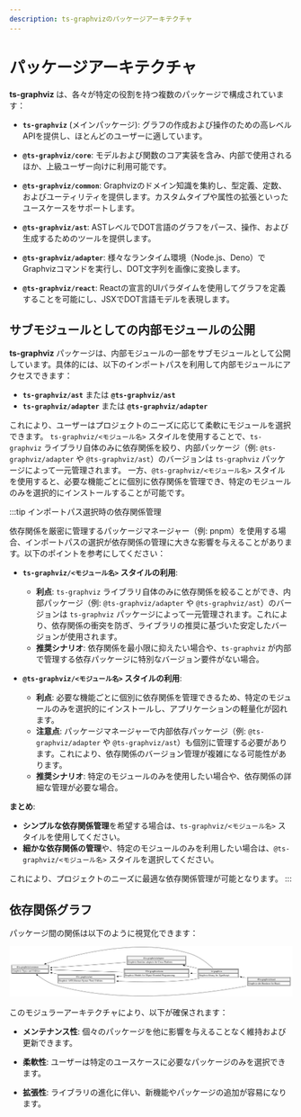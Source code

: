 ```yaml
---
description: ts-graphvizのパッケージアーキテクチャ
---
```

# パッケージアーキテクチャ

**ts-graphviz** は、各々が特定の役割を持つ複数のパッケージで構成されています：

- **`ts-graphviz`** (メインパッケージ): グラフの作成および操作のための高レベルAPIを提供し、ほとんどのユーザーに適しています。

- **`@ts-graphviz/core`**: モデルおよび関数のコア実装を含み、内部で使用されるほか、上級ユーザー向けに利用可能です。

- **`@ts-graphviz/common`**: Graphvizのドメイン知識を集約し、型定義、定数、およびユーティリティを提供します。カスタムタイプや属性の拡張といったユースケースをサポートします。

- **`@ts-graphviz/ast`**: ASTレベルでDOT言語のグラフをパース、操作、および生成するためのツールを提供します。

- **`@ts-graphviz/adapter`**: 様々なランタイム環境（Node.js、Deno）でGraphvizコマンドを実行し、DOT文字列を画像に変換します。

- **`@ts-graphviz/react`**: Reactの宣言的UIパラダイムを使用してグラフを定義することを可能にし、JSXでDOT言語モデルを表現します。

## サブモジュールとしての内部モジュールの公開

**ts-graphviz** パッケージは、内部モジュールの一部をサブモジュールとして公開しています。具体的には、以下のインポートパスを利用して内部モジュールにアクセスできます：

- **`ts-graphviz/ast`** または **`@ts-graphviz/ast`**
- **`ts-graphviz/adapter`** または **`@ts-graphviz/adapter`**

これにより、ユーザーはプロジェクトのニーズに応じて柔軟にモジュールを選択できます。
`ts-graphviz/<モジュール名>` スタイルを使用することで、`ts-graphviz` ライブラリ自体のみに依存関係を絞り、内部パッケージ（例: `@ts-graphviz/adapter` や `@ts-graphviz/ast`）のバージョンは `ts-graphviz` パッケージによって一元管理されます。
一方、`@ts-graphviz/<モジュール名>` スタイルを使用すると、必要な機能ごとに個別に依存関係を管理でき、特定のモジュールのみを選択的にインストールすることが可能です。

:::tip インポートパス選択時の依存関係管理

依存関係を厳密に管理するパッケージマネージャー（例: pnpm）を使用する場合、インポートパスの選択が依存関係の管理に大きな影響を与えることがあります。以下のポイントを参考にしてください：

- **`ts-graphviz/<モジュール名>` スタイルの利用**:
  - **利点**: `ts-graphviz` ライブラリ自体のみに依存関係を絞ることができ、内部パッケージ（例: `@ts-graphviz/adapter` や `@ts-graphviz/ast`）のバージョンは `ts-graphviz` パッケージによって一元管理されます。これにより、依存関係の衝突を防ぎ、ライブラリの推奨に基づいた安定したバージョンが使用されます。
  - **推奨シナリオ**: 依存関係を最小限に抑えたい場合や、`ts-graphviz` が内部で管理する依存パッケージに特別なバージョン要件がない場合。

- **`@ts-graphviz/<モジュール名>` スタイルの利用**:
  - **利点**: 必要な機能ごとに個別に依存関係を管理できるため、特定のモジュールのみを選択的にインストールし、アプリケーションの軽量化が図れます。
  - **注意点**: パッケージマネージャーで内部依存パッケージ（例: `@ts-graphviz/adapter` や `@ts-graphviz/ast`）も個別に管理する必要があります。これにより、依存関係のバージョン管理が複雑になる可能性があります。
  - **推奨シナリオ**: 特定のモジュールのみを使用したい場合や、依存関係の詳細な管理が必要な場合。

**まとめ**:
- **シンプルな依存関係管理**を希望する場合は、`ts-graphviz/<モジュール名>` スタイルを使用してください。
- **細かな依存関係の管理**や、特定のモジュールのみを利用したい場合は、`@ts-graphviz/<モジュール名>` スタイルを選択してください。

これにより、プロジェクトのニーズに最適な依存関係管理が可能となります。
:::

## 依存関係グラフ

パッケージ間の関係は以下のように視覚化できます：

![依存関係グラフ](./img/dependency-graph.svg)

このモジュラーアーキテクチャにより、以下が確保されます：

- **メンテナンス性**: 個々のパッケージを他に影響を与えることなく維持および更新できます。

- **柔軟性**: ユーザーは特定のユースケースに必要なパッケージのみを選択できます。

- **拡張性**: ライブラリの進化に伴い、新機能やパッケージの追加が容易になります。
